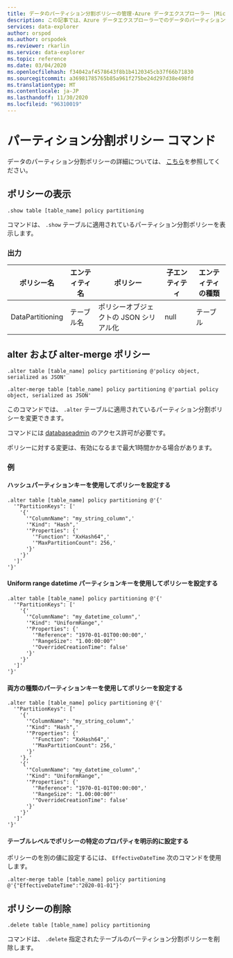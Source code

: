```yaml
---
title: データのパーティション分割ポリシーの管理-Azure データエクスプローラー |Microsoft Docs
description: この記事では、Azure データエクスプローラーでのデータのパーティション分割ポリシーの管理について説明します。
services: data-explorer
author: orspod
ms.author: orspodek
ms.reviewer: rkarlin
ms.service: data-explorer
ms.topic: reference
ms.date: 03/04/2020
ms.openlocfilehash: f34042af4578643f8b1b4120345cb37f66b71830
ms.sourcegitcommit: a36981785765b85a961f275be24d297d38e498fd
ms.translationtype: MT
ms.contentlocale: ja-JP
ms.lasthandoff: 11/30/2020
ms.locfileid: "96310019"
---
```

# <a name="partitioning-policy-command"></a>パーティション分割ポリシー コマンド

データのパーティション分割ポリシーの詳細については、 [こちら](../management/partitioningpolicy.md)を参照してください。

## <a name="show-policy"></a>ポリシーの表示

```kusto
.show table [table_name] policy partitioning
```

コマンドは、 `.show` テーブルに適用されているパーティション分割ポリシーを表示します。

### <a name="output"></a>出力

|ポリシー名 | エンティティ名 | ポリシー | 子エンティティ | エンティティの種類
|---|---|---|---|---
|DataPartitioning | テーブル名 | ポリシーオブジェクトの JSON シリアル化 | null | テーブル

## <a name="alter-and-alter-merge-policy"></a>alter および alter-merge ポリシー

```kusto
.alter table [table_name] policy partitioning @'policy object, serialized as JSON'

.alter-merge table [table_name] policy partitioning @'partial policy object, serialized as JSON'
```

このコマンドでは、 `.alter` テーブルに適用されているパーティション分割ポリシーを変更できます。

コマンドには [databaseadmin](access-control/role-based-authorization.md) のアクセス許可が必要です。

ポリシーに対する変更は、有効になるまで最大1時間かかる場合があります。

### <a name="examples"></a>例

#### <a name="setting-a-policy-with-a-hash-partition-key"></a>ハッシュパーティションキーを使用してポリシーを設定する

```kusto
.alter table [table_name] policy partitioning @'{'
  '"PartitionKeys": ['
    '{'
      '"ColumnName": "my_string_column",'
      '"Kind": "Hash",'
      '"Properties": {'
        '"Function": "XxHash64",'
        '"MaxPartitionCount": 256,'
      '}'
    '}'
  ']'
'}'
```

#### <a name="setting-a-policy-with-a-uniform-range-datetime-partition-key"></a>Uniform range datetime パーティションキーを使用してポリシーを設定する

```kusto
.alter table [table_name] policy partitioning @'{'
  '"PartitionKeys": ['
    '{'
      '"ColumnName": "my_datetime_column",'
      '"Kind": "UniformRange",'
      '"Properties": {'
        '"Reference": "1970-01-01T00:00:00",'
        '"RangeSize": "1.00:00:00"'
        '"OverrideCreationTime": false'
      '}'
    '}'
  ']'
'}'
```

#### <a name="setting-a-policy-with-both-kinds-of-partition-keys"></a>両方の種類のパーティションキーを使用してポリシーを設定する

```kusto
.alter table [table_name] policy partitioning @'{'
  '"PartitionKeys": ['
    '{'
      '"ColumnName": "my_string_column",'
      '"Kind": "Hash",'
      '"Properties": {'
        '"Function": "XxHash64",'
        '"MaxPartitionCount": 256,'
      '}'
    '},'
    '{'
      '"ColumnName": "my_datetime_column",'
      '"Kind": "UniformRange",'
      '"Properties": {'
        '"Reference": "1970-01-01T00:00:00",'
        '"RangeSize": "1.00:00:00"'
        '"OverrideCreationTime": false'
      '}'
    '}'
  ']'
'}'
```

#### <a name="setting-a-specific-property-of-the-policy-explicitly-at-table-level"></a>テーブルレベルでポリシーの特定のプロパティを明示的に設定する

ポリシーのを別の値に設定するには、 `EffectiveDateTime` 次のコマンドを使用します。

```kusto
.alter-merge table [table_name] policy partitioning @'{"EffectiveDateTime":"2020-01-01"}'
```

## <a name="delete-policy"></a>ポリシーの削除

```kusto
.delete table [table_name] policy partitioning
```

コマンドは、 `.delete` 指定されたテーブルのパーティション分割ポリシーを削除します。

